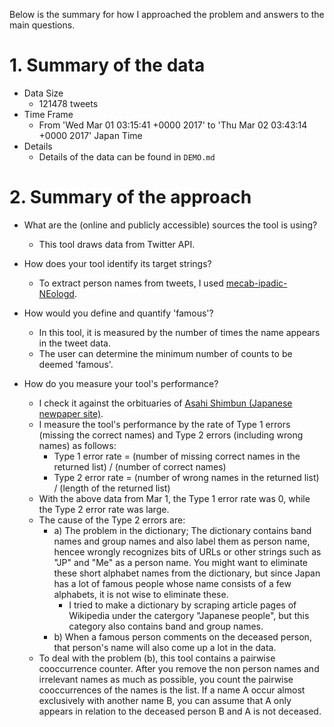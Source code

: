 Below is the summary for how I approached the problem and answers to the main questions.

# 1. Summary of the data #
- Data Size
  - 121478 tweets
- Time Frame
  - From 'Wed Mar 01 03:15:41 +0000 2017' to 'Thu Mar 02 03:43:14 +0000 2017' Japan Time
- Details
  - Details of the data can be found in `DEMO.md`

# 2. Summary of the approach #

- What are the (online and publicly accessible) sources the tool is using?
  - This tool draws data from Twitter API.
  
- How does your tool identify its target strings?
  - To extract person names from tweets, I used [mecab-ipadic-NEologd](https://github.com/neologd/mecab-ipadic-neologd/wiki/Home).
  
- How would you define and quantify 'famous'?
  - In this tool, it is measured by the number of times the name appears in the tweet data.
  - The user can determine the minimum number of counts to be deemed 'famous'.
  
- How do you measure your tool's performance?
  - I check it against the orbituaries of [Asahi Shimbun (Japanese newpaper site)](http://www.asahi.com/obituaries/).
  - I measure the tool's performance by the rate of Type 1 errors (missing the correct names) and Type 2 errors (including wrong names) as follows:
    - Type 1 error rate = (number of missing correct names in the returned list) / (number of correct names)
    - Type 2 error rate = (number of wrong names in the returned list) / (length of the returned list)
  - With the above data from Mar 1, the Type 1 error rate was 0, while the Type 2 error rate was large.
  - The cause of the Type 2 errors are:
    - a) The problem in the dictionary; The dictionary contains band names and group names and also label them as person name, hencee wrongly recognizes bits of URLs or other strings such as "JP" and "Me" as a person name. You might want to eliminate these short alphabet names from the dictionary, but since Japan has a lot of famous people whose name consists of a few alphabets, it is not wise to eliminate these.
      - I tried to make a dictionary by scraping article pages of Wikipedia under the catergory "Japanese people", but this category also contains band and group names. 
    - b) When a famous person comments on the deceased person, that person's name will also come up a lot in the data.
  - To deal with the problem (b), this tool contains a pairwise cooccurrence counter. After you remove the non person names and irrelevant names as much as possible, you count the pairwise cooccurrences of the names is the list. If a name A occur almost exclusively with another name B, you can assume that A only appears in relation to the deceased person B and A is not deceased.
